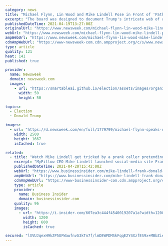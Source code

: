 ```yaml
---
category: news
title: "Michael Flynn, Lin Wood and Mike Lindell Pose in Front of 'Path to Trump' Board"
excerpt: "The board was designed to document Trump's intricate web of associates and supporters with hopes of communicating conspiracy theories to the former president."
publishedDateTime: 2021-04-19T13:27:00Z
originalUrl: "https://www.newsweek.com/michael-flynn-lin-wood-mike-lindell-pose-front-path-trump-board-1584648"
webUrl: "https://www.newsweek.com/michael-flynn-lin-wood-mike-lindell-pose-front-path-trump-board-1584648"
ampWebUrl: "https://www.newsweek.com/michael-flynn-lin-wood-mike-lindell-pose-front-path-trump-board-1584648?amp=1"
cdnAmpWebUrl: "https://www-newsweek-com.cdn.ampproject.org/c/s/www.newsweek.com/michael-flynn-lin-wood-mike-lindell-pose-front-path-trump-board-1584648?amp=1"
type: article
quality: 121
heat: 141
published: true

provider:
  name: Newsweek
  domain: newsweek.com
  images:
    - url: "https://smartableai.github.io/election/assets/images/organizations/newsweek.com-50x50.jpg"
      width: 50
      height: 50

topics:
  - Election
  - Donald Trump

images:
  - url: "https://d.newsweek.com/en/full/1779799/michael-flynn-speaks-during-protest.jpg"
    width: 2500
    height: 1667
    isCached: true

related:
  - title: "Watch Mike Lindell get tricked by a prank caller pretending to be Donald Trump during a livestream for his new social-media site"
    excerpt: "MyPillow CEO Mike Lindell launched social-media site Frank on Monday with a 48-hour livestream that was plagued by technical issues and prank calls."
    publishedDateTime: 2021-04-20T15:42:00Z
    webUrl: "https://www.businessinsider.com/mike-lindell-frank-donald-trump-prank-call-social-media-mypillow-2021-4"
    ampWebUrl: "https://www.businessinsider.com/mike-lindell-frank-donald-trump-prank-call-social-media-mypillow-2021-4?amp"
    cdnAmpWebUrl: "https://www-businessinsider-com.cdn.ampproject.org/c/s/www.businessinsider.com/mike-lindell-frank-donald-trump-prank-call-social-media-mypillow-2021-4?amp"
    type: article
    provider:
      name: Business Insider
      domain: businessinsider.com
    quality: 96
    images:
      - url: "https://i.insider.com/607ea3c444f4540019207a1a?width=1200&format=jpeg"
        width: 1200
        height: 600
        isCached: true

secured: "lXVUJqexH9kZP5UFWawfnvG3kTn7f/lmDEWPDMSkFqqE2Y4XzfES9x+MBbZiettyWVAx/WjR/E2Ft+d/J1A490lB+gwgOcgemvBwKHXJQk+PtKZPOtyrjIM6zvkHXB/whuFi2ZpAicbMkcdI6PubGyVH7cD/Qq8KWJF3GgQb3XDIoA+ztj994oH5hbSJFBeH9NJdfb/1ZxmBC1l3OGXaNLM7cJFeBO0zMApiMdcrrw3L7gQTBIA2PjIw8PjfxWeT7f1wYawu9xTJP+5Bm6dmeypr7xhYNkNCn4NrzjeYnpkOSW7ECiTCjSxfZ9RcNqBQFv7IfqTCs75PbBJrWCtHuMK9kcrpVW8/yU2sNeRL4BM=;wfTJuad5WGEKt/tzF9TJUw=="
---
```


